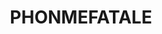 ---
title: PHONMEFATALE
layout: category
permalink: /categories/phonmefatale/
taxonomy: phonmefatale
---